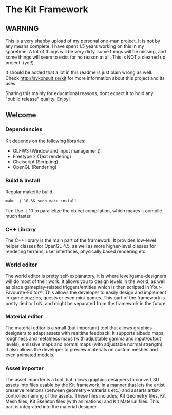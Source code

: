# The Kit Framework

## WARNING

This is a very shabby upload of my personal one-man project. It is not by any means complete. I have spent 1.5 years working on this in my sparetime. A lot of things will be very dirty, some things will be missing, and some things will seem to exist for no reason at all. This is NOT a cleaned up project. (yet!)

It should be added that a lot in this readme is just plain wrong as well. Check http://svkonsult.se/kit for more information about this project and its uses.

Sharing this mainly for educational reasons, dont expect it to hold any "public release" quality. Enjoy!


## Welcome

### Dependencies

Kit depends on the following libraries:

* GLFW3 (Window and input management)
* Freetype 2 (Text rendering)
* Chaiscript (Scripting)
* OpenGL (Rendering)

### Build & Install

Regular makefile build.

`make -j 10 && sudo make install`

Tip: Use -j 10 to parallelize the object compilation, which makes it compile much faster.

### C++ Library

The C++ library is the main part of the framework. It provides low-level helper classes for OpenGL 4.5, as well as more higher-level classes for rendering terrains, user interfaces, physically based rendering etc. 

### World editor

The world editor is pretty self-explanatory, it is where level/game-designers will do most of their work. It allows you to design levels in the world, as well as place gameplay-related triggers/entities which is then scripted in Your-Favourite-Editor®. This allows the developer to easily design and implement in-game puzzles, quests or even mini-games. This part of the framework is pretty tied to LoN, and might be separated from the framework in the future. 

### Material editor

The material editor is a small (but important) tool that allows graphics designers to adapt assets with realtime feedback. It supports albedo maps, roughness and metalness maps (with adjustable gamma and input/output levels), emissive maps and normal maps (with adjustable normal strength). It also allows the developer to preview materials on custom meshes and even animated models.

### Asset importer

The asset importer is a tool that allows graphics designers to convert 3D assets into files usable by the Kit framework, in a manner that lets the artist preserve relations (between geometry->materials etc.) and asserts artist-controlled naming of the assets. These files includes; Kit Geometry files, Kit Mesh files, Kit Skeleton files (with animations) and Kit Material files. This part is integrated into the material designer.
